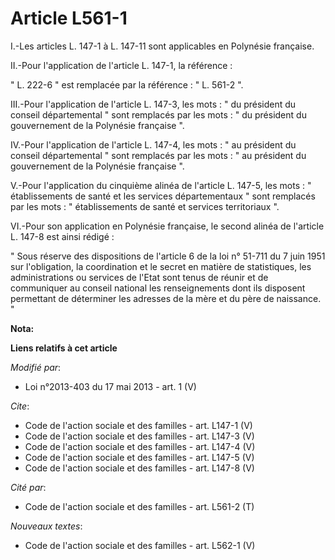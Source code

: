 # Article L561-1

I.-Les articles L. 147-1 à L. 147-11 sont applicables en Polynésie française. 

II.-Pour l'application de l'article L. 147-1, la référence : 

" L. 222-6 " est remplacée par la référence : " L. 561-2 ". 

III.-Pour l'application de l'article L. 147-3, les mots : " du président du conseil départemental " sont remplacés par les
mots : " du président du gouvernement de la Polynésie française ". 

IV.-Pour l'application de l'article L. 147-4, les mots : " au président du conseil départemental " sont remplacés par les
mots : " au président du gouvernement de la Polynésie française ". 

V.-Pour l'application du cinquième alinéa de l'article L. 147-5, les mots : " établissements de santé et les services
départementaux " sont remplacés par les mots : " établissements de santé et services territoriaux ". 

VI.-Pour son application en Polynésie française, le second alinéa de l'article L. 147-8 est ainsi rédigé : 

" Sous réserve des dispositions de l'article 6 de la loi n° 51-711 du 7 juin 1951 sur l'obligation, la coordination et le
secret en matière de statistiques, les administrations ou services de l'Etat sont tenus de réunir et de communiquer au
conseil national les renseignements dont ils disposent permettant de déterminer les adresses de la mère et du père de
naissance. "

**Nota:**



**Liens relatifs à cet article**

_Modifié par_:

  - Loi n°2013-403 du 17 mai 2013 - art. 1 (V)

_Cite_:

  - Code de l'action sociale et des familles - art. L147-1 (V)
  - Code de l'action sociale et des familles - art. L147-3 (V)
  - Code de l'action sociale et des familles - art. L147-4 (V)
  - Code de l'action sociale et des familles - art. L147-5 (V)
  - Code de l'action sociale et des familles - art. L147-8 (V)

_Cité par_:

  - Code de l'action sociale et des familles - art. L561-2 (T)

_Nouveaux textes_:

  - Code de l'action sociale et des familles - art. L562-1 (V)
